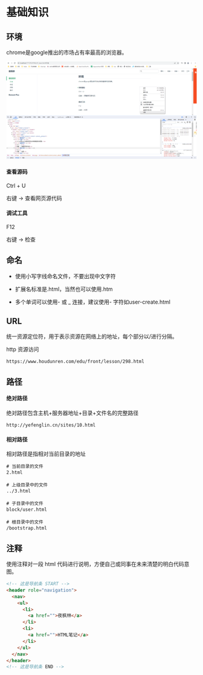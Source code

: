 # 基础知识

## 环境

chrome是google推出的市场占有率最高的浏览器。

![Alt text](./img/F12.png)

#### 查看源码

Ctrl + U 

右键 -> 查看网页源代码

#### 调试工具

F12 

右键 -> 检查

## 命名

- 使用小写字线命名文件，不要出现中文字符

- 扩展名标准是.html，当然也可以使用.htm

- 多个单词可以使用- 或 _ 连接，建议使用- 字符如user-create.html

## URL

统一资源定位符，用于表示资源在网络上的地址，每个部分以/进行分隔。

http 资源访问

    https://www.houdunren.com/edu/front/lesson/298.html

## 路径

#### 绝对路径

绝对路径包含主机+服务器地址+目录+文件名的完整路径

    http://yefenglin.cn/sites/10.html

#### 相对路径

相对路径是指相对当前目录的地址

```
# 当前目录的文件
2.html

# 上级目录中的文件
../3.html

# 子目录中的文件
block/user.html

# 根目录中的文件
/bootstrap.html
```

## 注释

使用注释对一段 html 代码进行说明，方便自己或同事在未来清楚的明白代码意图。

```html
<!-- 这是导航条 START -->
<header role="navigation">
  <nav>
    <ul>
      <li>
      	<a href="">夜枫林</a>
      </li>
      <li>
      	<a href="">HTML笔记</a>
      </li>
    </ul>
  </nav>
</header>
<!-- 这是导航条 END -->
```